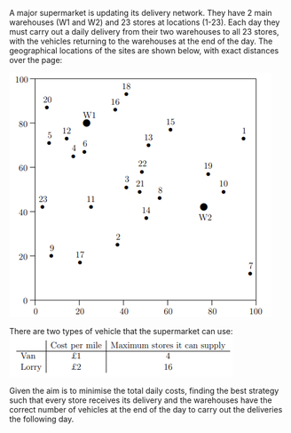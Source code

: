 A major supermarket is updating its delivery network. They have 2 main warehouses
(W1 and W2) and 23 stores at locations (1-23). Each day they must carry out a daily
delivery from their two warehouses to all 23 stores, with the vehicles returning to the warehouses at the end of the day. The geographical locations of the sites are shown below, with
exact distances over the page:

![store Distribution](\Geographic_location.PNG)

There are two types of vehicle that the supermarket can use:
![Vehicle Cost ](\Cost_Vahicle.PNG)

Given the aim is to minimise the total daily costs, finding the best strategy such that
every store receives its delivery and the warehouses have the correct number of vehicles at
the end of the day to carry out the deliveries the following day.